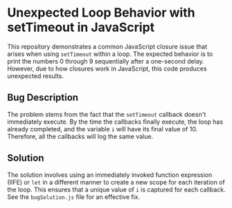 # Unexpected Loop Behavior with setTimeout in JavaScript

This repository demonstrates a common JavaScript closure issue that arises when using `setTimeout` within a loop.  The expected behavior is to print the numbers 0 through 9 sequentially after a one-second delay. However, due to how closures work in JavaScript, this code produces unexpected results.

## Bug Description

The problem stems from the fact that the `setTimeout` callback doesn't immediately execute. By the time the callbacks finally execute, the loop has already completed, and the variable `i` will have its final value of 10.  Therefore, all the callbacks will log the same value.

## Solution

The solution involves using an immediately invoked function expression (IIFE) or `let` in a different manner to create a new scope for each iteration of the loop. This ensures that a unique value of `i` is captured for each callback.  See the `bugSolution.js` file for an effective fix.